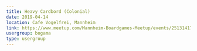 ```yaml
---
title: Heavy Cardbord (Colonial)
date: 2019-04-14
location: Cafe Vogelfrei, Mannheim
link: https://www.meetup.com/Mannheim-Boardgames-Meetup/events/251314175/
usergroup: bogama
type: usergroup
---
```

